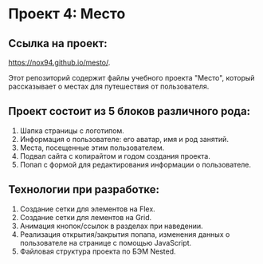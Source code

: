# Проект 4: Место

## Ссылка на проект:
 https://nox94.github.io/mesto/.

Этот репозиторий содержит файлы учебного проекта
"Место", который рассказывает
о местах для путешествия от пользователя.

## Проект состоит из 5 блоков различного рода:
1. Шапка страницы с логотипом.
2. Информация о пользователе: его аватар, имя и род занятий.
3. Места, посещенные этим пользователем.
4. Подвал сайта с копирайтом и годом создания проекта.
5. Попап с формой для редактирования информации о пользователе.

## Технологии при разработке:
1. Создание сетки для элементов на Flex.
2. Создание сетки для лементов на Grid.
2. Анимация кнопок/ссылок в разделах при наведении.
3. Реализация открытия/закрытия попапа, изменения данных о пользователе на странице с помощью JavaScript.
4. Файловая структура проекта по БЭМ Nested.
